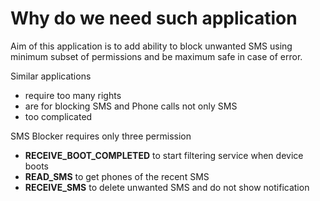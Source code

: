 # Why do we need such application #

Aim of this application is to add ability to block unwanted SMS using minimum subset of permissions and be maximum safe in case of error.

Similar applications

  * require too many rights
  * are for blocking SMS and Phone calls not only SMS
  * too complicated

SMS Blocker requires only three permission
  * **RECEIVE\_BOOT\_COMPLETED** to start filtering service when device boots
  * **READ\_SMS** to get phones of the recent SMS
  * **RECEIVE\_SMS** to delete unwanted SMS and do not show notification

